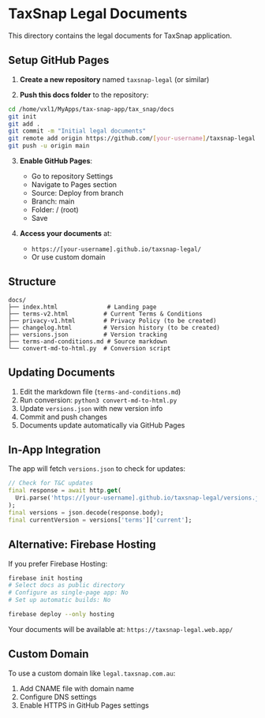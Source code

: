 # TaxSnap Legal Documents

This directory contains the legal documents for TaxSnap application.

## Setup GitHub Pages

1. **Create a new repository** named `taxsnap-legal` (or similar)

2. **Push this docs folder** to the repository:
```bash
cd /home/vxl1/MyApps/tax-snap-app/tax_snap/docs
git init
git add .
git commit -m "Initial legal documents"
git remote add origin https://github.com/[your-username]/taxsnap-legal.git
git push -u origin main
```

3. **Enable GitHub Pages**:
   - Go to repository Settings
   - Navigate to Pages section
   - Source: Deploy from branch
   - Branch: main
   - Folder: / (root)
   - Save

4. **Access your documents** at:
   - `https://[your-username].github.io/taxsnap-legal/`
   - Or use custom domain

## Structure

```
docs/
├── index.html              # Landing page
├── terms-v2.html          # Current Terms & Conditions
├── privacy-v1.html        # Privacy Policy (to be created)
├── changelog.html         # Version history (to be created)
├── versions.json          # Version tracking
├── terms-and-conditions.md # Source markdown
└── convert-md-to-html.py  # Conversion script
```

## Updating Documents

1. Edit the markdown file (`terms-and-conditions.md`)
2. Run conversion: `python3 convert-md-to-html.py`
3. Update `versions.json` with new version info
4. Commit and push changes
5. Documents update automatically via GitHub Pages

## In-App Integration

The app will fetch `versions.json` to check for updates:

```dart
// Check for T&C updates
final response = await http.get(
  Uri.parse('https://[your-username].github.io/taxsnap-legal/versions.json')
);
final versions = json.decode(response.body);
final currentVersion = versions['terms']['current'];
```

## Alternative: Firebase Hosting

If you prefer Firebase Hosting:

```bash
firebase init hosting
# Select docs as public directory
# Configure as single-page app: No
# Set up automatic builds: No

firebase deploy --only hosting
```

Your documents will be available at:
`https://taxsnap-legal.web.app/`

## Custom Domain

To use a custom domain like `legal.taxsnap.com.au`:
1. Add CNAME file with domain name
2. Configure DNS settings
3. Enable HTTPS in GitHub Pages settings